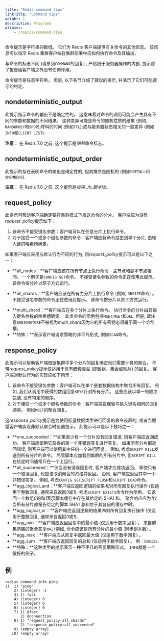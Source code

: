```yaml
---
title: "Redis command tips"
linkTitle: "Command tips"
weight: 1
description: Programm
aliases:
    - /topics/command-tips
---
```


命令提示是字符串的数组。
它们为 Redis 客户端提供有关命令的其他信息。
该信息可以指示 Redis 集群客户端在集群部署中应如何执行命令及其输出。

与命令的标志不同 (请参阅`COMMAND`的回复) , 严格限于服务器操作的内部, 提示除了报告给客户端之外没有任何作用。

命令提示是任意字符串。
但是, 以下各节介绍了建议的提示, 并演示了它们可能遵守的约定。

## nondeterministic_output

此提示指示命令的输出不是确定性的。
这意味着对命令的调用可能会产生具有不同的参数和数据的不同结果。
这种差异可能是命令的随机性质的结果 (例如, `RANDOMKEY`和`SPOP`);呼叫的时间 (例如`TTL`);或与服务器状态相关的一般差异 (例如`INFO`和`CLIENT LIST`).

**注意：**
在 Redis 7.0 之前, 这个提示是*随机*命令标志。

## nondeterministic_output_order

此提示的存在表明命令的输出是确定性的, 但其排序是随机的 (例如`HGETALL`和`SMEMBERS`).

**注意：**
在 Redis 7.0 之前, 这个提示是*排序*\_*为*\_*脚本*旗。

## request_policy

此提示可帮助客户端确定要在集群模式下发送命令的分片。
客户端应为没有*request_policy*提示如下：

1.  该命令不接受键名参数：客户端可以在任意分片上执行命令。
2.  对于接受一个或多个键名参数的命令：客户端应将命令路由到单个分片, 由输入键的哈希槽确定。

如果客户端应采用与默认行为不同的行为, 则*request_policy*提示可以是以下之一：

*   **all_nodes：**客户端应该在所有节点上执行命令 - 主节点和副本节点相同。
    一个例子是`CONFIG SET`命令。
    不接受键名参数的命令正在使用此提示。
    该命令按分片以原子方式运行。

<!---->

*   **all_shards：**客户端应该在所有主分片上执行命令 (例如, `DBSIZE`命令) 。
    不接受键名参数的命令正在使用此提示。
    该命令按分片以原子方式运行。

<!---->

*   **multi_shard：**客户端应在多个分片上执行命令。
    执行命令的分片由其输入键名参数的哈希槽确定。
    此类命令的示例包括`MSET`,`MGET`和`DEL`.
    但是, 请注意`SUNIONSTORE`不被视为*multi_shard*因为它的所有密钥必须属于同一个哈希槽。
*   **特殊：**表示客户端请求策略的非平凡形式, 例如`SCAN`命令。

## response_policy

此提示可以帮助客户端根据集群中多个分片的回复确定他们需要计算的聚合。
不带*request_policy*提示仅适用于具有嵌套类型 (即数组、集合或映射) 的回复。
客户端对默认行为的实现应如下所示：

1.  该命令不接受键名参数：客户端可以在单个嵌套数据结构中聚合所有回复。
    例如, 我们从调用中获得的数组回复`KEYS`针对所有分片。
    这些应该以单一的顺序包装, 没有特定的顺序。
2.  对于接受一个或多个键名参数的命令：客户端需要保留与输入键名相同的回复顺序。
    例如`MGET`的聚合回复。

这*response_policy*提示是为使用标量数据类型进行回复的命令设置的, 或者当期望客户端实现非默认聚合时设置提示。
此提示可以是以下技巧之一：

*   **one_succeeded：**如果至少有一个分片没有回复错误, 则客户端应返回成功。
    客户端应使用它获得的第一个非错误答复进行答复。
    如果所有分片都返回错误, 则客户端可以使用其中任何一个进行回复。
    例如, 考虑`SCRIPT KILL`发送到所有分片的命令。
    尽管脚本应加载到集群的所有分片中, 但`SCRIPT KILL`在给定时间通常只在一个上运行。
*   **all_succeeded：**仅当没有错误回复时, 客户端才应成功返回。
    即使只有一个错误回复, 也应该取消聚合的资格并返回。
    否则, 客户端应返回其中一个非错误答复。
    例如, 考虑`CONFIG SET`,`SCRIPT FLUSH`和`SCRIPT LOAD`命令。
*   **agg_logical_and：**客户端应返回逻辑的结果*和*对所有回复执行操作 (仅适用于整数回复, 通常来自返回*0*或*1*).
    考虑`SCRIPT EXISTS`命令作为示例。
    它返回一个数组*0*的和*1*表示脚本缓存中存在其给定的 SHA1 和。
    聚合响应应为*1*仅当所有分片都报告给定的脚本 SHA1 总和位于其各自的缓存中时。
*   **agg_logical_or：**客户端应返回逻辑的结果*和*对所有回复执行操作 (仅适用于整数回复, 通常来自返回*0*或*1*).
*   **agg_min：**客户端应返回回复中的最小值 (仅适用于数字回复) 。
    来自群集范围的聚合答复`WAIT`例如, 命令应该是所有分片的最小值 (同步副本数) 。
*   **agg_max：**客户端应从回复中返回最大值 (仅适用于数字回复) 。
*   **agg_sum：**客户端应返回回复的总和 (仅适用于数字回复) 。
    例：`DBSIZE`.
*   **特殊：**这种类型的提示表示一种不平凡的答复策略形式。
    `INFO`就是一个很好的例子。

## 例

    redis> command info ping
    1)  1) "ping"
        2) (integer) -1
        3) 1) fast
        4) (integer) 0
        5) (integer) 0
        6) (integer) 0
        7) 1) @fast
           2) @connection
        8) 1) "request_policy:all_shards"
           2) "response_policy:all_succeeded"
        9) (empty array)
       10) (empty array)
